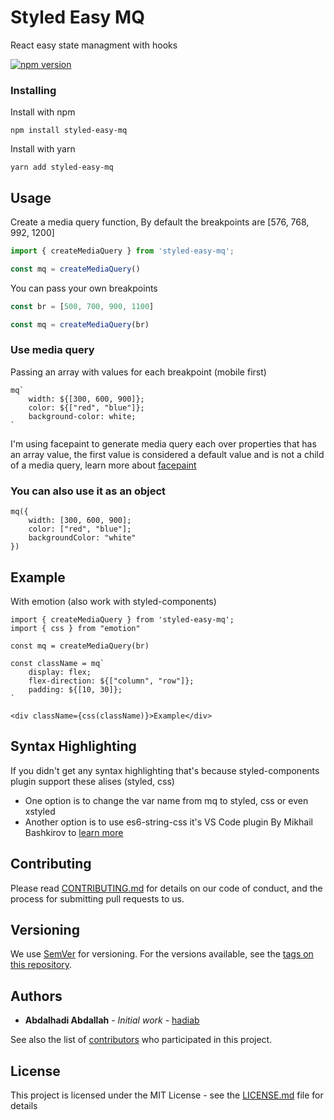 # Styled Easy MQ

React easy state managment with hooks

[![npm version](https://img.shields.io/npm/v/reaxy.svg)](https://www.npmjs.com/package/reaxy)

### Installing

Install with npm

```
npm install styled-easy-mq
```

Install with yarn

```
yarn add styled-easy-mq
```

## Usage

Create a media query function, By default the breakpoints are [576, 768, 992, 1200]

```ts
import { createMediaQuery } from 'styled-easy-mq';

const mq = createMediaQuery()
```

You can pass your own breakpoints

```ts
const br = [500, 700, 900, 1100]

const mq = createMediaQuery(br)
```

### Use media query

Passing an array with values for each breakpoint (mobile first)

```tsx
mq`
	width: ${[300, 600, 900]};
	color: ${["red", "blue"]};
	background-color: white;
`
```

I'm using facepaint to generate media query each over properties that has an array value,
the first value is considered a default value and is not a child of a media query,
learn more about [facepaint](https://github.com/emotion-js/facepaint)

### You can also use it as an object

```tsx
mq({
	width: [300, 600, 900];
	color: ["red", "blue"];
	backgroundColor: "white"
})
```

## Example

With emotion (also work with styled-components)

```tsx
import { createMediaQuery } from 'styled-easy-mq';
import { css } from "emotion"

const mq = createMediaQuery(br)

const className = mq`
	display: flex;
	flex-direction: ${["column", "row"]};
	padding: ${[10, 30]};
`

<div className={css(className)}>Example</div>
```

## Syntax Highlighting

If you didn't get any syntax highlighting that's because styled-components plugin support these alises (styled, css)

* One option is to change the var name from mq to styled, css or even xstyled
* Another option is to use es6-string-css it's VS Code plugin By Mikhail Bashkirov to [learn more](https://marketplace.visualstudio.com/items?itemName=bashmish.es6-string-css)

## Contributing

Please read [CONTRIBUTING.md](https://gist.github.com/PurpleBooth/b24679402957c63ec426) for details on our code of conduct, and the process for submitting pull requests to us.

## Versioning

We use [SemVer](http://semver.org/) for versioning. For the versions available, see the [tags on this repository](https://github.com/your/project/tags).

## Authors

* **Abdalhadi Abdallah** - *Initial work* - [hadiab](https://github.com/hadiab)

See also the list of [contributors](https://github.com/your/project/contributors) who participated in this project.

## License

This project is licensed under the MIT License - see the [LICENSE.md](LICENSE.md) file for details